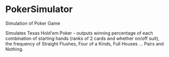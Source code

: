 PokerSimulator
==============

Simulation of Poker Game

Simulates Texas Hold'em Poker - outputs winning percentage of each combination of starting hands
(ranks of 2 cards and whether on/off suit), the frequency of Straight Flushes, Four of a Kinds, 
Full Houses ... Pairs and Nothing.
